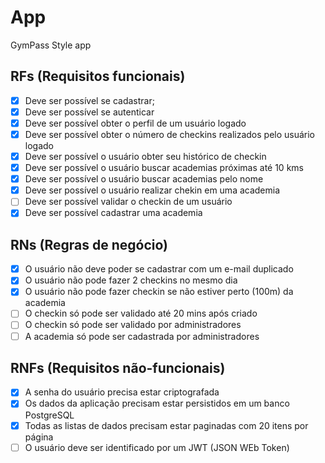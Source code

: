 # App

GymPass Style app

## RFs (Requisitos funcionais)

- [x] Deve ser possível se cadastrar;
- [x] Deve ser possível se autenticar
- [x] Deve ser possível obter o perfil de um usuário logado
- [x] Deve ser possível obter o número de checkins realizados pelo usuário logado
- [x] Deve ser possível o usuário obter seu histórico de checkin
- [x] Deve ser possível o usuário buscar academias próximas até 10 kms
- [x] Deve ser possível o usuário buscar academias pelo nome
- [x] Deve ser possível o usuário realizar chekin em uma academia
- [ ] Deve ser possível validar o checkin de um usuário
- [x] Deve ser possível cadastrar uma academia

## RNs (Regras de negócio)

- [x] O usuário não deve poder se cadastrar com um e-mail duplicado
- [x] O usuário não pode fazer 2 checkins no mesmo dia
- [x] O usuário não pode fazer checkin se não estiver perto (100m) da academia
- [ ] O checkin só pode ser validado até 20 mins após criado
- [ ] O checkin só pode ser validado por administradores
- [ ] A academia só pode ser cadastrada por administradores

## RNFs (Requisitos não-funcionais)

- [x] A senha do usuário precisa estar criptografada
- [x] Os dados da aplicação precisam estar persistidos em um banco PostgreSQL
- [x] Todas as listas de dados precisam estar paginadas com 20 itens por página
- [ ] O usuário deve ser identificado por um JWT (JSON WEb Token)